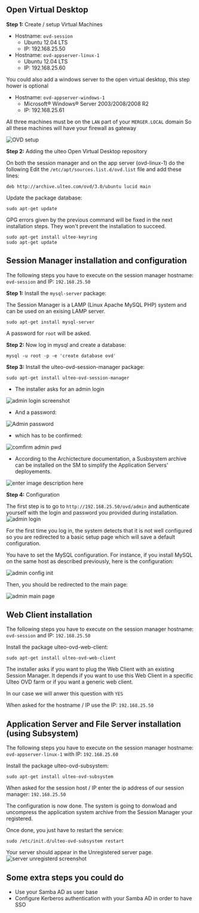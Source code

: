 ## Open Virtual Desktop

**Step 1:** Create / setup Virtual Machines

 - Hostname: `ovd-session`
     - Ubuntu 12.04 LTS
     - IP: 192.168.25.50
 - Hostname: `ovd-appserver-linux-1`
     - Ubuntu 12.04 LTS
     - IP: 192.168.25.60

You could also add a windows server to the open virtual desktop, this step hower is optional
 - Hostname: `ovd-appserver-windows-1`
     - Microsoft® Windows® Server 2003/2008/2008 R2
     - IP: 192.168.25.61

All three machines must be on the `LAN` part of your `MERGER.LOCAL` domain
So all these machines will have your firewall as gateway
     
![OVD setup][1]

**Step 2:** Adding the ulteo Open Virtual Desktop repository

On both the session manager and on the app server (ovd-linux-1) do the following
Edit the `/etc/apt/sources.list.d/ovd.list` file and add these lines:

    deb http://archive.ulteo.com/ovd/3.0/ubuntu lucid main
        
Update the package database:

    sudo apt-get update

GPG errors given by the previous command will be fixed in the next installation steps. They won't prevent the installation to succeed.

    sudo apt-get install ulteo-keyring
    sudo apt-get update

## Session Manager installation and configuration

The following steps you have to execute on the session manager hostname: `ovd-session`
and IP: `192.168.25.50`

**Step 1:**  Install the `mysql-server` package:

The Session Manager is a LAMP (Linux Apache MySQL PHP) system and can be used on an exising LAMP server.

    sudo apt-get install mysql-server

A password for `root` will be asked.

**Step 2:**  Now log in mysql and create a database:

    mysql -u root -p -e 'create database ovd'

**Step 3:** Install the ulteo-ovd-session-manager package:

    sudo apt-get install ulteo-ovd-session-manager
    
* The installer asks for an admin login

![admin login screenshot][2]

* And a password:

![Admin password][3]

* which has to be confirmed:

![comfirm admin pwd][4]

* According to the Archictecture documentation, a Susbsystem archive can be installed on the SM to simplify the Application Servers' deployements.

![enter image description here][5]

**Step 4:** Configuration

The first step is to go to `http://192.168.25.50/ovd/admin` and authenticate yourself with the login and password you provided during installation.
![admin login][6]

For the first time you log in, the system detects that it is not well configured so you are redirected to a basic setup page which will save a default configuration.

You have to set the MySQL configuration. For instance, if you install MySQL on the same host as described previously, here is the configuration:

![admin config init][7]

Then, you should be redirected to the main page:

![admin main page][8]

## Web Client installation

The following steps you have to execute on the session manager hostname: `ovd-session`
and IP: `192.168.25.50`

Install the package ulteo-ovd-web-client:

    sudo apt-get install ulteo-ovd-web-client
    
The installer asks if you want to plug the Web Client with an existing Session Manager. It depends if you want to use this Web Client in a specific Ulteo OVD farm or if you want a generic web client.

In our case we will anwer this question with `YES`

When asked for the hostname / IP use the IP: `192.168.25.50`


## Application Server and File Server installation (using Subsystem)

The following steps you have to execute on the session manager hostname: `ovd-appserver-linux-1` with IP: `192.168.25.60`

Install the package ulteo-ovd-subsystem:

    sudo apt-get install ulteo-ovd-subsystem

When asked for the session host / IP enter the ip address of our session manager: `192.168.25.50`

The configuration is now done. The system is going to donwload and uncompress the application system archive from the Session Manager your registered.

Once done, you just have to restart the service:

    sudo /etc/init.d/ulteo-ovd-subsystem restart

Your server should appear in the Unregistered server page.
![server unregisterd screenshot][9]


## Some extra steps you could do

 - Use your Samba AD as user base
 - Configure Kerberos authentication with your Samba AD in order to have SSO

  [1]: https://raw2.github.com/netdata/syntra-linux/master/tutorials/img/ovd-setup.png
  [2]: https://raw2.github.com/netdata/syntra-linux/master/tutorials/img/sm_install_admin_login.png
  [3]: https://raw2.github.com/netdata/syntra-linux/master/tutorials/img/sm_install_admin_password.png
  [4]: https://raw2.github.com/netdata/syntra-linux/master/tutorials/img/sm_install_admin_confirm_password.png
  [5]: https://raw2.github.com/netdata/syntra-linux/master/tutorials/img/sm_install_chroot_location.png
  [6]: https://raw2.github.com/netdata/syntra-linux/master/tutorials/img/sm_www_admin_login.png
  [7]: https://raw2.github.com/netdata/syntra-linux/master/tutorials/img/sm_install_admin_config_init.png
  [8]: https://raw2.github.com/netdata/syntra-linux/master/tutorials/img/sm_admin_main.png
  [9]: https://raw2.github.com/netdata/syntra-linux/master/tutorials/img/sm_admin_server_unregistered.png
